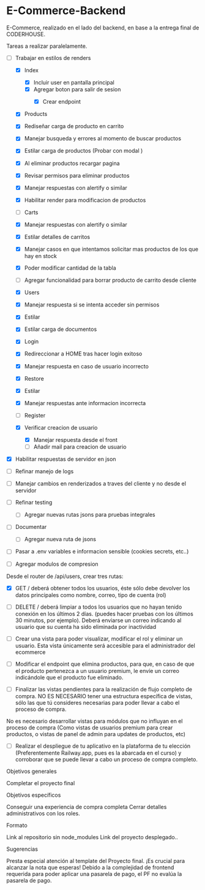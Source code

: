 # E-Commerce-Backend


E-Commerce, realizado en el lado del backend, en base a la entrega final de CODERHOUSE. 


Tareas a realizar paralelamente. 

- [ ] Trabajar en estilos de renders

  - [X] Index
    - [X] Incluir user en pantalla principal
    - [X] Agregar boton para salir de sesion
      - [X] Crear endpoint


  - [X] Products
   - [X] Rediseñar carga de producto en carrito
   - [X] Manejar busqueda y errores al momento de buscar productos
   - [X] Estilar carga de productos (Probar con modal )
   - [X] Al eliminar productos recargar pagina
   - [X] Revisar permisos para eliminar productos
   - [X] Manejar respuestas con alertify o similar
   - [X] Habilitar render para modificacion de productos


  - [ ] Carts
   - [X] Manejar respuestas con alertify o similar
   - [X] Estilar detalles de carritos
   - [X] Manejar casos en que intentamos solicitar mas productos de los que hay en stock
   - [X] Poder modificar cantidad de la tabla
   - [ ] Agregar funcionalidad para borrar producto de carrito  desde cliente


  - [X] Users
   - [X] Manejar respuesta si se intenta acceder sin permisos
   - [X] Estilar
   - [X] Estilar carga de documentos


  - [X] Login
   - [X] Redireccionar a HOME tras hacer login exitoso
   - [X] Manejar respuesta en caso de usuario incorrecto


  - [X] Restore
   - [X] Estilar
   - [X] Manejar respuestas ante informacion incorrecta

  - [ ] Register
   - [X] Verificar creacion de usuario
       - [X] Manejar respuesta desde el front
       - [ ] Añadir mail para creacion de usuario

- [X] Habilitar respuestas de servidor en json
- [ ] Refinar manejo de logs 
- [ ] Manejar cambios en renderizados a traves del cliente y no desde el servidor
- [ ] Refinar testing
   - [ ] Agregar nuevas rutas jsons para pruebas integrales
- [ ] Documentar 
   - [ ] Agregar nueva ruta de jsons
- [ ] Pasar a .env variables e informacion sensible (cookies secrets, etc..)
- [ ] Agregar modulos de compresion

Desde el router de /api/users, crear tres rutas:


- [X] GET  /  deberá obtener todos los usuarios, éste sólo debe devolver los datos principales como nombre, correo, tipo de cuenta (rol)

- [ ] DELETE / deberá limpiar a todos los usuarios que no hayan tenido conexión en los últimos 2 días. (puedes hacer pruebas con los últimos 30 minutos, por ejemplo). Deberá enviarse un correo indicando al usuario que su cuenta ha sido eliminada por inactividad

- [ ] Crear una vista para poder visualizar, modificar el rol y eliminar un usuario. Esta vista únicamente será accesible para el administrador del ecommerce



- [ ] Modificar el endpoint que elimina productos, para que, en caso de que el producto pertenezca a un usuario premium, le envíe un correo indicándole que el producto fue eliminado.

- [ ] Finalizar las vistas pendientes para la realización de flujo completo de compra. NO ES NECESARIO tener una estructura específica de vistas, sólo las que tú consideres necesarias para poder llevar a cabo el proceso de compra.

No es necesario desarrollar vistas para módulos que no influyan en el proceso de compra (Como vistas de usuarios premium para crear productos, o vistas de panel de admin para updates de productos, etc)


- [ ] Realizar el despliegue de tu aplicativo en la plataforma de tu elección (Preferentemente Railway.app, pues es la abarcada en el curso) y corroborar que se puede llevar a cabo un proceso de compra completo.


Objetivos generales

Completar el proyecto final 

Objetivos específicos

Conseguir una experiencia de compra completa
Cerrar detalles administrativos con los roles.

Formato

Link al repositorio sin node_modules
Link del proyecto desplegado..

Sugerencias

Presta especial atención al template del Proyecto final. ¡Es crucial para alcanzar la nota que esperas!
Debido a la complejidad de frontend requerida para poder aplicar una pasarela de pago, el PF no evalúa la pasarela de pago.

